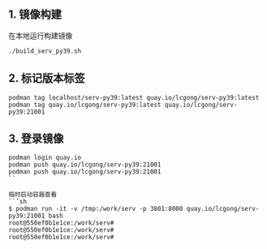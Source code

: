 

## 1. 镜像构建

在本地运行构建镜像
```sh
./build_serv_py39.sh
```

## 2. 标记版本标签
```
podman tag localhost/serv-py39:latest quay.io/lcgong/serv-py39:latest
podman tag quay.io/lcgong/serv-py39:latest quay.io/lcgong/serv-py39:21001
```

## 3. 登录镜像
```
podman login quay.io
podman push quay.io/lcgong/serv-py39:21001
podman push quay.io/lcgong/serv-py39:21001
``

临时启动容器查看
```sh
$ podman run -it -v /tmp:/work/serv -p 3801:8000 quay.io/lcgong/serv-py39:21001 bash
root@550ef0b1e1ce:/work/serv# 
root@550ef0b1e1ce:/work/serv# 
root@550ef0b1e1ce:/work/serv# 
```
